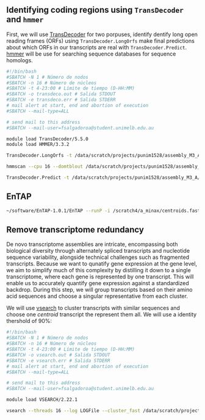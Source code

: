 ## Identifying coding regions using ```TransDecoder``` and ```hmmer```

First, we will use [TransDecoder](https://github.com/TransDecoder/TransDecoder) for two porpuses, identify dentify long open reading frames (ORFs) using ```TransDecoder.LongOrfs``` make final predictions about which ORFs in our transcripts are real with ```TransDecoder.Predict```.
[hmmer](http://hmmer.org/) will be use for searching sequence databases for sequence homologs.


```bash
#!/bin/bash
#SBATCH -N 1 # Número de nodos
#SBATCH -n 16 # Número de núcleos
#SBATCH -t 4-23:00 # Límite de tiempo (D-HH:MM)       
#SBATCH -o transdeco.out # Salida STDOUT
#SBATCH -e transdeco.err # Salida STDERR
# mail alert at start, end and abortion of execution  
#SBATCH --mail-type=ALL

# send mail to this address
#SBATCH --mail-user=fsalgadoroa@student.unimelb.edu.au

module load TransDecoder/5.5.0
module load HMMER/3.3.2

TransDecoder.LongOrfs -t /data/scratch/projects/punim1528/assembly_M3_A/coding_regions/trinity_cdhit_aminax_3M_A.fasta

hmmscan --cpu 16 --domtblout /data/scratch/projects/punim1528/assembly_M3_A/coding_regions/pfam.domtblout /data/scratch/projects/punim1528/assembly_M3_A/coding_regions/db/Pfam-A.hmm trinity_combine.fasta.transdecoder_dir/longest_orfs.pep

TransDecoder.Predict -t /data/scratch/projects/punim1528/assembly_M3_A/coding_regions/trinity_cdhit_aminax_3M_A.fasta --retain_pfam_hits /data/scratch/projects/punim1528/assembly_M3_A/coding_regions/pfam.domtblout --cpu 16

```
## EnTAP

```bash
~/software/EnTAP-1.0.1/EnTAP --runP -i /scratch4/a_minax/centroids.fasta -d /scratch4/databases/bin/total_invertebrate.dmnd -d /scratch4/databases/bin/uniprot_sprot.dmnd -d /scratch4/databases/bin/uniprot_trembl.dmnd --ini ~/software/EnTAP-1.0.1/entap_config.ini -t 20 --out-dir /scratch4/a_minax-overwrite &

```

## Remove transcriptome redundancy

De novo transcriptome assemblies are intricate, encompassing both biological diversity through alternately spliced transcripts and nucleotide sequence variability, alongside technical challenges such as fragmented transcripts. Because we want to qunatify gene expression at the gene level, we aim to simplify much of this complexity by distilling it down to a single transcriptome, where each gene is represented by one transcript. This will enable us to accurately quantify gene expression against a standardized backdrop. During this step, we will group transcripts based on their amino acid sequences and choose a singular representative from each cluster. 

We will use [vsearch](https://github.com/torognes/vsearch) to cluster transcripts with similar sequences and choose one _centroid_ transcript the represent them all. We will use a identity thershold of 90%: 

```bash
#!/bin/bash
#SBATCH -N 1 # Número de nodos
#SBATCH -n 16 # Número de núcleos
#SBATCH -t 4-23:00 # Límite de tiempo (D-HH:MM)       
#SBATCH -o vsearch.out # Salida STDOUT
#SBATCH -e vsearch.err # Salida STDERR
# mail alert at start, end and abortion of execution  
#SBATCH --mail-type=ALL

# send mail to this address
#SBATCH --mail-user=fsalgadoroa@student.unimelb.edu.au

module load VSEARCH/2.22.1

vsearch --threads 16 --log LOGFile --cluster_fast /data/scratch/projects/punim1528/assembly_M3_A/coding_regions/trinity_cdhit_aminax_3M_A.fasta.transdecoder.cds --id 0.90 --centroids centroids.fasta --uc clusters.uc

```

